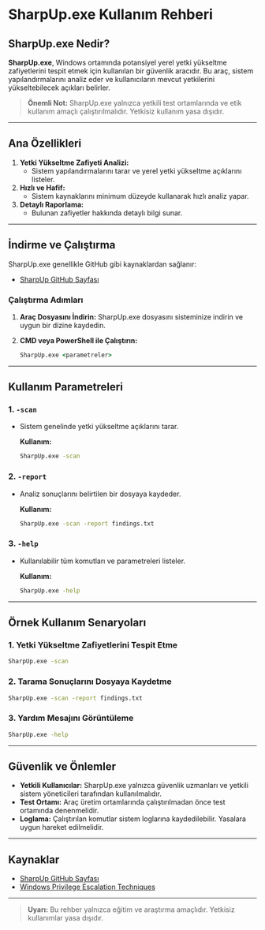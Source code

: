 # SharpUp.exe Kullanım Rehberi

## SharpUp.exe Nedir?

**SharpUp.exe**, Windows ortamında potansiyel yerel yetki yükseltme zafiyetlerini tespit etmek için kullanılan bir güvenlik aracıdır. Bu araç, sistem yapılandırmalarını analiz eder ve kullanıcıların mevcut yetkilerini yükseltebilecek açıkları belirler.

> **Önemli Not:** SharpUp.exe yalnızca yetkili test ortamlarında ve etik kullanım amaçlı çalıştırılmalıdır. Yetkisiz kullanım yasa dışıdır.

---

## Ana Özellikleri

1. **Yetki Yükseltme Zafiyeti Analizi:**
   - Sistem yapılandırmalarını tarar ve yerel yetki yükseltme açıklarını listeler.
2. **Hızlı ve Hafif:**
   - Sistem kaynaklarını minimum düzeyde kullanarak hızlı analiz yapar.
3. **Detaylı Raporlama:**
   - Bulunan zafiyetler hakkında detaylı bilgi sunar.

---

## İndirme ve Çalıştırma

SharpUp.exe genellikle GitHub gibi kaynaklardan sağlanır:

- [SharpUp GitHub Sayfası](https://github.com)

### Çalıştırma Adımları

1. **Araç Dosyasını İndirin:**
   SharpUp.exe dosyasını sisteminize indirin ve uygun bir dizine kaydedin.

2. **CMD veya PowerShell ile Çalıştırın:**
   ```cmd
   SharpUp.exe <parametreler>
   ```

---

## Kullanım Parametreleri

### 1. **`-scan`**
- Sistem genelinde yetki yükseltme açıklarını tarar.

  **Kullanım:**
  ```cmd
  SharpUp.exe -scan
  ```

### 2. **`-report`**
- Analiz sonuçlarını belirtilen bir dosyaya kaydeder.

  **Kullanım:**
  ```cmd
  SharpUp.exe -scan -report findings.txt
  ```

### 3. **`-help`**
- Kullanılabilir tüm komutları ve parametreleri listeler.

  **Kullanım:**
  ```cmd
  SharpUp.exe -help
  ```

---

## Örnek Kullanım Senaryoları

### 1. Yetki Yükseltme Zafiyetlerini Tespit Etme
```cmd
SharpUp.exe -scan
```

### 2. Tarama Sonuçlarını Dosyaya Kaydetme
```cmd
SharpUp.exe -scan -report findings.txt
```

### 3. Yardım Mesajını Görüntüleme
```cmd
SharpUp.exe -help
```

---

## Güvenlik ve Önlemler

- **Yetkili Kullanıcılar:** SharpUp.exe yalnızca güvenlik uzmanları ve yetkili sistem yöneticileri tarafından kullanılmalıdır.
- **Test Ortamı:** Araç üretim ortamlarında çalıştırılmadan önce test ortamında denenmelidir.
- **Loglama:** Çalıştırılan komutlar sistem loglarına kaydedilebilir. Yasalara uygun hareket edilmelidir.

---

## Kaynaklar

- [SharpUp GitHub Sayfası](https://github.com)
- [Windows Privilege Escalation Techniques](https://learn.microsoft.com/en-us/windows/security/)

---

> **Uyarı:** Bu rehber yalnızca eğitim ve araştırma amaçlıdır. Yetkisiz kullanımlar yasa dışıdır.
